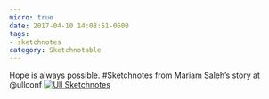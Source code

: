 ```yaml
---
micro: true
date: 2017-04-10 14:08:51-0600
tags:
- sketchnotes
category: Sketchnotable
---
```


Hope is always possible. #Sketchnotes from Mariam Saleh’s story at @ullconf [![Ull Sketchnotes](/uploads/2018/bbddc080c0.jpg)](/uploads/2018/bbddc080c0.jpg)
